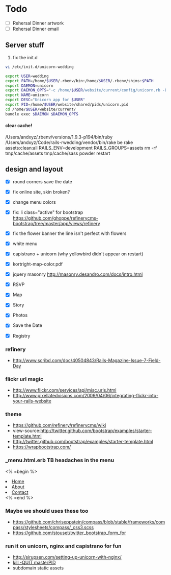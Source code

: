 
# Todo

- [ ] Rehersal Dinner artwork
- [ ] Rehersal Dinner email

## Server stuff

1) fix the init.d
```bash
vi /etc/init.d/unicorn-wedding
```
```bash
export USER=wedding
export PATH=/home/$USER/.rbenv/bin:/home/$USER/.rbenv/shims:$PATH
export DAEMON=unicorn
export DAEMON_OPTS="-c /home/$USER/website/current/config/unicorn.rb -E production -D"
export NAME=unicorn
export DESC="Unicorn app for $USER"
export PID=/home/$USER/website/shared/pids/unicorn.pid
cd /home/$USER/website/current/
bundle exec $DAEMON $DAEMON_OPTS
```

#### clear cache!
/Users/andxyz/.rbenv/versions/1.9.3-p194/bin/ruby /Users/andxyz/Code/rails-rwedding/vendor/bin/rake
be rake assets:clean:all RAILS_ENV=development RAILS_GROUPS=assets
rm -rf tmp/cache/assets tmp/cache/sass
powder restart

## design and layout

- [x] round corners save the date</del>
- [x] fix online site, skin broken?
- [x] change menu colors
- [x] fix: li class="active" for bootstrap https://github.com/ghoppe/refinerycms-bootstrap/tree/master/app/views/refinery
- [x] fix the flower banner the line isn't perfect with flowers
- [x] white menu
  
- [x] capistrano + unicorn (why yellowbird didn't appear on restart)
- [x] kortright-map-color.pdf
- [x] jquery masonry http://masonry.desandro.com/docs/intro.html

- [x] RSVP 
- [x] Map 
- [x] Story 
- [x] Photos 
- [x] Save the Date 
- [x] Registry

### refinery
  
 - http://www.scribd.com/doc/40504843/Rails-Magazine-Issue-7-Field-Day

### flickr url magic

 - http://www.flickr.com/services/api/misc.urls.html
 - http://www.pixellatedvisions.com/2009/04/06/integrating-flickr-into-your-rails-website

### theme

 - https://github.com/refinery/refinerycms/wiki
 - view-source:http://twitter.github.com/bootstrap/examples/starter-template.html
 - http://twitter.github.com/bootstrap/examples/starter-template.html
 - https://wrapbootstrap.com/

### _menu.html.erb TB headaches in the menu 

 <% =begin %>
  <li class="active"><a href="#">Home</a></li>
  <li><a href="#about">About</a></li>
  <li><a href="#contact">Contact</a></li>
 <% =end %>

### Maybe we should uses these too

 - https://github.com/chriseppstein/compass/blob/stable/frameworks/compass/stylesheets/compass/_css3.scss
 - https://github.com/stouset/twitter_bootstrap_form_for

### run it on unicorn, nginx and capistrano for fun

 - http://sirupsen.com/setting-up-unicorn-with-nginx/ 
 - [kill -QUIT masterPID](http://unicorn.bogomips.org/SIGNALS.html)
 - subdomain static assets
